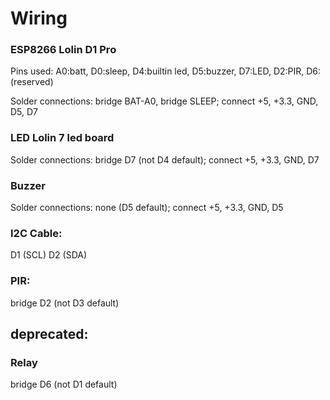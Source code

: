 # Wiring

### ESP8266 Lolin D1 Pro
Pins used: A0:batt, D0:sleep, D4:builtin led, D5:buzzer, D7:LED, D2:PIR, D6:(reserved)

Solder connections: bridge BAT-A0, bridge SLEEP; connect +5, +3.3, GND, D5, D7

### LED Lolin 7 led board
Solder connections: bridge D7 (not D4 default); connect +5, +3.3, GND, D7
### Buzzer
Solder connections: none (D5 default);  connect +5, +3.3, GND, D5

### I2C Cable: 
D1 (SCL) D2 (SDA)
### PIR: 
bridge D2 (not D3 default)

## deprecated:
### Relay
bridge D6 (not D1 default)

